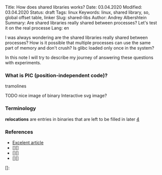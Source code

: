 Title: How does shared libraries works?
Date: 03.04.2020
Modified: 03.04.2020
Status: draft
Tags: linux
Keywords: linux, shared library, so, global offset table, linker
Slug: shared-libs
Author: Andrey Albershtein
Summary: Are shared libraries really shared between processes? Let's test it on
the real processe
Lang: en

I was always wondering are the shared libraries really shared between processes?
How is it possible that multiple processes can use the same part of memory and
don't crush? Is glibc loaded only once in the system?

In this note I will try to describe my journey of answering these questions with
experiments.

### What is PIC (position-independent code)?

tramolines

TODO nice image of binary
Interactive svg image?


### Terminology

**relocations** are entries in binaries that are left to be filled in later
[4][4]

### References

* [Excelent article][5]
* [][]
* [][]
* [][]

[1]: https://stackoverflow.com/questions/39785280/how-shared-library-finds-got-section
[2]: https://stackoverflow.com/questions/32947936/locating-the-global-offset-table-in-an-elf-file
[3]: http://bottomupcs.sourceforge.net/csbu/x3824.htm
[4]: https://www.technovelty.org/linux/plt-and-got-the-key-to-code-sharing-and-dynamic-libraries.html
[5]: http://cseweb.ucsd.edu/~ricko/CSE131/the%20inside%20story%20on%20shared%20libraries%20and%20dynamic%20loading.pdf
[]: 
